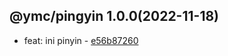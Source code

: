 <a name="1.0.0">

## @ymc/pingyin 1.0.0(2022-11-18)</a> 
- feat: ini pinyin - [e56b87260](https://github.com/ymc-github/js-idea/commit/4e56b87260046b054ed21a7fd566ab868f2582d5 "feat(core): ini pinyin&#10;&#10;define some demo&#10;&#10;generated by ymc@robot")